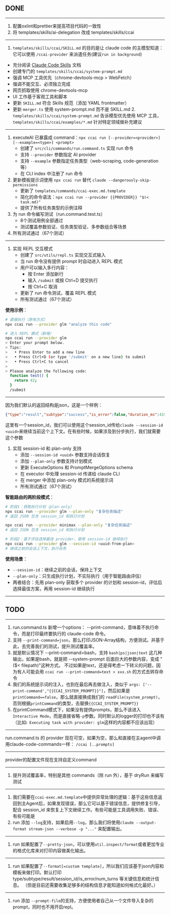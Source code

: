 ## DONE

---

1. 配置oxlint和prettier来提高项目代码的一致性
2. 将 templates/skills/ai-delegation 改成 templates/skills/ccai

---

1.  `templates/skills/ccai/SKILL.md` 的目的是让 claude code 的主模型知道：它可以使用 `/ccai-provider` 来派遣任务(建议`run in background`)

- 充分阅读 [Claude Code Skills](./references/claude-code/skills.md) 文档
- 创建专门的 `templates/skills/ccai/system-prompt.md`
- 强调 MCP 工具优先（chrome-devtools-mcp > WebFetch）
- 强调不能交互、必须独立完成
- 网页抓取使用 chrome-devtools-mcp
- UI 工作基于客观工具和脚本
- 更新 `SKILL.md` 符合 Skills 规范（添加 YAML frontmatter）
- 更新 `merger.ts` 使用 system-prompt.md 而不是 SKILL.md 2. `templates/skills/ccai/system-prompt.md` 告诉模型优先使用 MCP 工具，`templates/skills/ccai/examples/*.md` 针对特定领域做补充建议

---

1. executeAI 已暴露成 command：`npx ccai run [--provider=<provider>] [--example=<type>] <prompt>`
   - 创建了 `src/cli/commands/run.command.ts` 实现 run 命令
   - 支持 `--provider` 参数指定 AI provider
   - 支持 `--example` 参数指定任务类型（web-scraping, code-generation 等）
   - 在 CLI index 中注册了 run 命令
2. 更新模板提示词使用 `npx ccai run` 替代 `claude --dangerously-skip-permissions`
   - 更新了 `templates/commands/ccai-exec.md.template`
   - 简化的命令语法：`npx ccai run --provider {{PROVIDER}} "$(< task.md)"`
   - 提供了所有任务类型的示例注释
3. 为 run 命令编写测试（run.command.test.ts）
   - 8个测试用例全部通过
   - 测试覆盖参数验证、任务类型验证、多参数组合等场景
4. 所有测试通过（67个测试）

---

1. 实现 REPL 交互模式
   - 创建了 `src/utils/repl.ts` 实现交互式输入
   - 当 run 命令没有提供 prompt 时自动进入 REPL 模式
   - 用户可以输入多行内容：
     - 按 Enter 添加新行
     - 输入 `/submit` 或按 Ctrl+D 提交执行
     - 按 Ctrl+C 取消
   - 更新了 run 命令测试，覆盖 REPL 模式
   - 所有测试通过（67个测试）

**使用示例**：
```bash
# 直接执行（原有方式）
npx ccai run --provider glm "analyze this code"

# 进入 REPL 模式（新增）
npx ccai run --provider glm
> Enter your prompt below.
> Tips:
>   • Press Enter to add a new line
>   • Press Ctrl+D (or type '/submit' on a new line) to submit
>   • Press Ctrl+C to cancel
>
> Please analyze the following code:
  function test() {
    return 42;
  }
  /submit
```

---

因为我们默认的返回结构是json，这是一个样例：
```json
{"type":"result","subtype":"success","is_error":false,"duration_ms":41973,"duration_api_ms":34735,"num_turns":32,"result":"","session_id":"26283f86-1bdd-4e8c-99cd-493c95c7e074","total_cost_usd":0.017215,"usage":{"input_tokens":0,"cache_creation_input_tokens":0,"cache_read_input_tokens":0,"output_tokens":1005,"server_tool_use":{"web_search_requests":0},"service_tier":"standard","cache_creation":{"ephemeral_1h_input_tokens":0,"ephemeral_5m_input_tokens":0}},"modelUsage":{"claude-haiku-4-5-20251001":{"inputTokens":0,"outputTokens":428,"cacheReadInputTokens":0,"cacheCreationInputTokens":0,"webSearchRequests":0,"costUSD":0.00214,"contextWindow":200000},"minimax-m2":{"inputTokens":0,"outputTokens":1005,"cacheReadInputTokens":0,"cacheCreationInputTokens":0,"webSearchRequests":0,"costUSD":0.015075000000000002,"contextWindow":200000}},"permission_denials":[],"uuid":"40740e09-d006-4adf-8abe-7fb9d83b44db"}
```
这里有一个session_id，我们可以使用这个session_id传给`claude --session-id <uuid>`来继续当前这个上下文。在有些时候，如果涉及到分步执行，我们就需要这个参数

1. 实现 session-id 和 plan-only 支持
   - 添加 `--session-id <uuid>` 参数支持会话恢复
   - 添加 `--plan-only` 参数支持计划模式
   - 更新 ExecuteOptions 和 PromptMergeOptions schema
   - 在 executor 中处理 session-id 传递给 claude CLI
   - 在 merger 中添加 plan-only 模式的系统提示词
   - 所有测试通过（67个测试）

**智能路由的两阶段模式**：
```bash
# 阶段1：获取执行计划（plan-only）
npx ccai run --provider glm --plan-only "复杂任务描述"
# 返回 JSON 包含 session_id 和执行计划

npx ccai run --provider minimax --plan-only "复杂任务描述"
# 返回 JSON 包含 session_id 和执行计划

# 阶段2：基于评估选择最佳 provider，使用 session-id 继续执行
npx ccai run --provider glm --session-id <uuid-from-plan>
# 继续之前的会话上下文，执行任务
```

**使用场景**：
- `--session-id`：继续之前的会话，保持上下文
- `--plan-only`：只生成执行计划，不实际执行（用于智能路由评估）
- 两者结合：先用 plan-only 获取多个 provider 的计划和 session-id，评估后选择最佳方案，再用 session-id 继续执行

---


## TODO

---

1. run.command.ts 新增一个options： --print-command，意味着不执行命令，而是打印最终要执行的 claude-code 命令。
2. 支持 `--print-command=json`，那么打印JSON-Array结构，方便测试。并基于此，去完善我们的测试，提升测试覆盖率。
3. 就是默认情况下 --print-command=bash，支持 `bash|ps|json|text` 这几种输出，如果是bash，就是把 --system-prompt 后面巨大的参数内容，变成 "($< filepath)"这种方式。
不过如果是text，还是得考虑一下转义的问题，因为有人可能会用  `ccai run --print-command=text > xxx.sh` 的方式去转存命令
4. 我们的系统提示词的注入，也到在最后再去做注入，类似于 `args: ['--print-command',"{{CCAI_SYSTEM_PROMPT}}"]`，然后如果是`printCommand==false`，那么就直接换成我们的 `readFile(system_prompt)`，否则根据`printCommand`的类型，去替换`{{CCAI_SYSTEM_PROMPT}}`
6. 在printCommand模式下，如果没有提供prompts，那么不该进入`Interactive Mode`，而是直接省略`-p`参数。同时默认的logger的打印也不该有（比如`ℹ Executing task with provider: glm`这样的内容都不应该出现）

---

run.command.ts 的 provider 现在可空，如果为空，那么和直接在主agent中调用claude-code-commands一样： `/ccai [..prompts]`

---

provider的配置文件现在支持自定义command

---

1. 提升测试覆盖率，特别是其他 commands（除 run 外），基于 dryRun 来编写测试

---

1. 我们需要在`ccai-exec.md.template`中提供异常处理的逻辑：基于这些信息返回到主Agent后，如果发现错误，那么它可以基于错误信息，提供修复引导，配合 session_id 来恢复上下文继续工作。有些可能是工具调用失败、错误、有些可能是
2. run 添加 `--log`支持，如果启用`--log`，那么我们将使用`claude --output-format stream-json --verbose -p "..."` 来配置输出。

---

1. run 如果配置了`--pretty-json`，可以使用`util.inspect/format`或者更加专业的格式化库来对打印内容做美化输出。

---


1. run 如果配置了`--format[=custom template]`，所以我们应该基于json内容和模板来做打印。默认打印 type/subtype/result/session_id/is_error/num_turns 等关键信息和统计信息。
（但是目前还需要收集足够多的结构信息才能知道如何格式化最好。）

---


1. run 添加 `--prompt-file`的支持，方便使用者自己从一个文件导入复杂的prompt，同时也不用开启repl。
